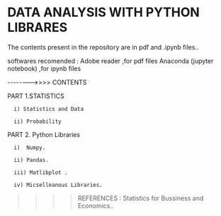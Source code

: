 #        DATA ANALYSIS WITH PYTHON LIBRARES

The contents present in the repository  are in pdf and .ipynb files.. 

softwares recomended : 
Adobe reader ,for pdf files
Anaconda (jupyter notebook)  ,for  ipynb files  



-------->>>>  CONTENTS
       
      
PART 1.STATISTICS
      
      i) Statistics and Data 
      
      ii) Probability
	
PART 2. Python Libraries
      
      i)  Numpy.
      
      ii) Pandas.
      
      iii) Matlibplot .
      
      iv) Micselleanous Libraries.
	   










>>>>REFERENCES :  Statistics for Bussiness and Economics..


